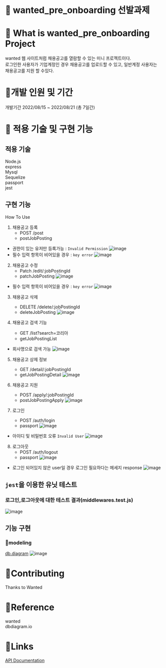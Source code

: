 # 🌟 wanted_pre_onboarding 선발과제

# 🌟 What is wanted_pre_onboarding Project
wanted 웹 사이트처럼 채용공고를 열람할 수 있는 미니 프로젝트이다.</br>
로그인한 사용자가 기업계정인 경우 채용공고를 업로드할 수 있고, 일반계정 사용자는 채용공고를 지원 할 수있다.

# 🌟개발 인원 및 기간
개발기간
2022/08/15 ~ 2022/08/21 (총 7일간)

# 🌟 적용 기술 및 구현 기능
## 적용 기술
Node.js</br>
express</br>
Mysql</br>
Sequelize</br>
passport</br>
jest

## 구현 기능
How To Use
1. 채용공고 등록
	- POST  /post
  	- postJobPosting
- 권한이 있는 유저만 등록가능 : `Invalid Permission`
![image](https://user-images.githubusercontent.com/95075455/185798144-ac349b65-a7a7-4528-9550-06d1134ab62c.png)
- 필수 입력 항목이 비어있을 경우 : `key error`
![image](https://user-images.githubusercontent.com/95075455/185798100-a3cc2215-6160-43e7-ad12-d33d90dc502d.png)
2. 채용공고 수정
	- Patch /edit/:jobPostingId
	- patchJobPosting
![image](https://user-images.githubusercontent.com/95075455/185798298-af69eb87-c79a-475e-9da8-14c8d3600464.png)

- 필수 입력 항목이 비어있을 경우 : `key error`
![image](https://user-images.githubusercontent.com/95075455/185798287-edb643c4-6567-4f4f-aee0-c2023d66a39e.png)

3. 채용공고 삭제 
	- DELETE /delete/:jobPostingId
	- deleteJobPosting
![image](https://user-images.githubusercontent.com/95075455/185798280-df09b79a-5b8f-4434-8ddf-10ec2c11516c.png)

4. 채용공고 검색 기능
	- GET /list?search=코리아
	- getJobPostingList
- 회사명으로 검색 가능
![image](https://user-images.githubusercontent.com/95075455/185798116-e9b208d7-baf6-434a-8c29-bc560e2ea904.png)


5. 채용공고 상제 정보
	- GET /detail/:jobPostingId
	- getJobPostingDetail
![image](https://user-images.githubusercontent.com/95075455/185798220-291345b4-8429-4cbd-8d47-aed4bd222d3a.png)

6. 채용공고 지원
	- POST /apply/:jobPostingId
	- postJobPostingApply
![image](https://user-images.githubusercontent.com/95075455/185798139-e03279fb-3f3a-4036-b713-5551b87ddd8d.png)

7. 로그인 
	- POST /auth/login
	- passport
![image](https://user-images.githubusercontent.com/95075455/185798058-9804be9a-9d4f-4f0a-9dca-fa175d4f43c5.png)

- 아이디 및 비밀번호 오류 `Invalid User`
![image](https://user-images.githubusercontent.com/95075455/185798054-d99e9275-95e6-4395-bd3c-2f36cdb70c7f.png)


8. 로그아웃
	- POST /auth/logout
	- passport
![image](https://user-images.githubusercontent.com/95075455/185798076-eda6374f-fa32-4662-9d2d-427ca8feb237.png)

- 로그인 되어있지 않은 user일 경우 로그인 필요하다는 메세지 response
![image](https://user-images.githubusercontent.com/95075455/185798070-2890e7d7-5587-44c9-b162-ab50996dcf88.png)

## `jest`을 이용한 유닛 테스트
### 로그인,로그아웃에 대한 테스트 결과(middlewares.test.js)
![image](https://user-images.githubusercontent.com/95075455/185798128-f2f6acb2-2dee-44c5-b715-c2e481490cd3.png)

  
## 기능 구현
### 🌱modeling
[db.diagram](https://dbdiagram.io/d/62f464c2c2d9cf52fa86eb48)
![image](https://user-images.githubusercontent.com/95075455/185796609-7e8d1b31-f1dc-4c45-8d2c-9040f234ef93.png)


# 🌟Contributing
Thanks to Wanted

# 🌟Reference
wanted</br>
dbdiagram.io</br>

# 🌟Links


[API Documentation](https://documenter.getpostman.com/view/21511958/VUqoSKAW)
